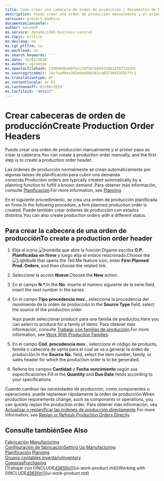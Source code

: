 ```yaml
---
title: Como crear una cabecera de orden de producción | Documentos de Microsoft
description: Puede crear una orden de producción manualmente y el primer paso es crear la cabecera.
services: project-madeira
documentationcenter: ''
author: SorenGP
ms.service: dynamics365-business-central
ms.topic: article
ms.devlang: na
ms.tgt_pltfrm: na
ms.workload: na
ms.search.keywords: ''
ms.date: 10/01/2018
ms.author: sgroespe
ms.openlocfilehash: 13d699dbeb8fe2c3979a7b6bd330b14f077d2d3c
ms.sourcegitcommit: 1bcfaa99ea302e6b84b8361ca02730b135557fc1
ms.translationtype: HT
ms.contentlocale: es-ES
ms.lasthandoff: 03/08/2019
ms.locfileid: "805622"
---
```

# <a name="create-production-order-headers"></a><span data-ttu-id="c9927-103">Crear cabeceras de orden de producción</span><span class="sxs-lookup"><span data-stu-id="c9927-103">Create Production Order Headers</span></span>
<span data-ttu-id="c9927-104">Puede crear una orden de producción manualmente y el primer paso es crear la cabecera.</span><span class="sxs-lookup"><span data-stu-id="c9927-104">You can create a production order manually, and the first step is to create a production order header.</span></span>

<span data-ttu-id="c9927-105">Las órdenes de producción normalmente se crean automáticamente por algunas tareas de planificación para cubrir una demanda conocida.</span><span class="sxs-lookup"><span data-stu-id="c9927-105">Production orders are typically created automatically by a planning function to fulfill a known demand.</span></span> <span data-ttu-id="c9927-106">Para obtener más información, consulte [Planificación](production-planning.md).</span><span class="sxs-lookup"><span data-stu-id="c9927-106">For more information, see [Planning](production-planning.md).</span></span>   

<span data-ttu-id="c9927-107">En el siguiente procedimiento, se crea una orden de producción planificada en firme.</span><span class="sxs-lookup"><span data-stu-id="c9927-107">In the following procedure, a firm planned production order is created.</span></span> <span data-ttu-id="c9927-108">Puede también crear órdenes de producción con estados distintos.</span><span class="sxs-lookup"><span data-stu-id="c9927-108">You can also create production orders with a different status.</span></span>  

## <a name="to-create-a-production-order-header"></a><span data-ttu-id="c9927-109">Para crear la cabecera de una orden de producción</span><span class="sxs-lookup"><span data-stu-id="c9927-109">To create a production order header</span></span>  
1.  <span data-ttu-id="c9927-110">Elija el icono ![bombilla que abre la función Dígame](media/ui-search/search_small.png "Dígame que desea hacer") escriba **O.P. Planificadas en firme** y luego elija el enlace relacionado.</span><span class="sxs-lookup"><span data-stu-id="c9927-110">Choose the ![Lightbulb that opens the Tell Me feature](media/ui-search/search_small.png "Tell me what you want to do") icon, enter **Firm Planned Prod. Orders**, and then choose the related link.</span></span>  
2.  <span data-ttu-id="c9927-111">Seleccione la acción **Nuevo**.</span><span class="sxs-lookup"><span data-stu-id="c9927-111">Choose the **New** action.</span></span>  
3.  <span data-ttu-id="c9927-112">En el campo **N.º**,</span><span class="sxs-lookup"><span data-stu-id="c9927-112">In the **No.**</span></span> <span data-ttu-id="c9927-113">inserte el número siguiente de la serie.</span><span class="sxs-lookup"><span data-stu-id="c9927-113">field, insert the next number in the series.</span></span>  
4.  <span data-ttu-id="c9927-114">En el campo **Tipo procedencia mov.**, seleccione la procedencia del movimiento de la orden de producción.</span><span class="sxs-lookup"><span data-stu-id="c9927-114">In the **Source Type** field, select the source of the production order.</span></span>

    <span data-ttu-id="c9927-115">Aquí puede seleccionar producir para una familia de productos.</span><span class="sxs-lookup"><span data-stu-id="c9927-115">Here you can select to produce for a family of items.</span></span> <span data-ttu-id="c9927-116">Para obtener más información, consulte [Trabajar con familias de producción](production-how-work-family.md).</span><span class="sxs-lookup"><span data-stu-id="c9927-116">For more information, see [Work With Production Families](production-how-work-family.md).</span></span>
5.  <span data-ttu-id="c9927-117">En el campo **Cód. procedencia mov.**, seleccione el código de producto, familia o cabecera de venta para el cual se va a generar la orden de producción.</span><span class="sxs-lookup"><span data-stu-id="c9927-117">In the **Source No.** field, select the item number, family, or sales header for which the production order is to be generated.</span></span>  
6.  <span data-ttu-id="c9927-118">Rellene los campos **Cantidad** y **Fecha vencimiento** según sus especificaciones.</span><span class="sxs-lookup"><span data-stu-id="c9927-118">Fill in the **Quantity** and **Due Date** fields according to your specifications.</span></span>  

<span data-ttu-id="c9927-119">Cuando cambian las necesidades de producción, como componentes u operaciones, puede replantear rápidamente la orden de producción.</span><span class="sxs-lookup"><span data-stu-id="c9927-119">When production requirements change, such as components or operations, you can quickly replan the production order.</span></span> <span data-ttu-id="c9927-120">Para obtener más información, vea [Actualizar o replanificar las órdenes de producción directamente](production-how-to-replan-refresh-production-orders.md).</span><span class="sxs-lookup"><span data-stu-id="c9927-120">For more information, see [Replan or Refresh Production Orders Directly](production-how-to-replan-refresh-production-orders.md).</span></span> 

## <a name="see-also"></a><span data-ttu-id="c9927-121">Consulte también</span><span class="sxs-lookup"><span data-stu-id="c9927-121">See Also</span></span>  
<span data-ttu-id="c9927-122">[Fabricación](production-manage-manufacturing.md)  </span><span class="sxs-lookup"><span data-stu-id="c9927-122">[Manufacturing](production-manage-manufacturing.md)  </span></span>  
[<span data-ttu-id="c9927-123">Configuración de fabricación</span><span class="sxs-lookup"><span data-stu-id="c9927-123">Setting Up Manufacturing</span></span>](production-configure-production-processes.md)  
<span data-ttu-id="c9927-124">[Planificación](production-planning.md)    </span><span class="sxs-lookup"><span data-stu-id="c9927-124">[Planning](production-planning.md)    </span></span>  
[<span data-ttu-id="c9927-125">Grupos contables inventario</span><span class="sxs-lookup"><span data-stu-id="c9927-125">Inventory</span></span>](inventory-manage-inventory.md)  
[<span data-ttu-id="c9927-126">Compras</span><span class="sxs-lookup"><span data-stu-id="c9927-126">Purchasing</span></span>](purchasing-manage-purchasing.md)  
<span data-ttu-id="c9927-127">[Trabajar con [!INCLUDE[d365fin](includes/d365fin_md.md)]](ui-work-product.md)</span><span class="sxs-lookup"><span data-stu-id="c9927-127">[Working with [!INCLUDE[d365fin](includes/d365fin_md.md)]](ui-work-product.md)</span></span>
